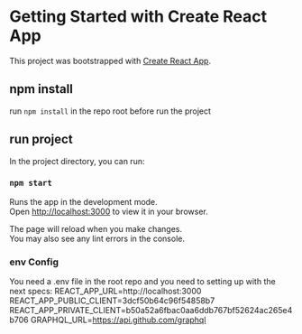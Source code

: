 # Getting Started with Create React App

This project was bootstrapped with [Create React App](https://github.com/facebook/create-react-app).
## npm install
run `npm install` in the repo root before run the project

## run project

In the project directory, you can run:

### `npm start`

Runs the app in the development mode.\
Open [http://localhost:3000](http://localhost:3000) to view it in your browser.

The page will reload when you make changes.\
You may also see any lint errors in the console.

### env Config
You need a .env file in the root repo and you need to setting up with the next specs:
REACT_APP_URL=http://localhost:3000
REACT_APP_PUBLIC_CLIENT=3dcf50b64c96f54858b7
REACT_APP_PRIVATE_CLIENT=b50a52a6fbac0aa6ddb767bf52624ac265e4b706
GRAPHQL_URL=https://api.github.com/graphql

